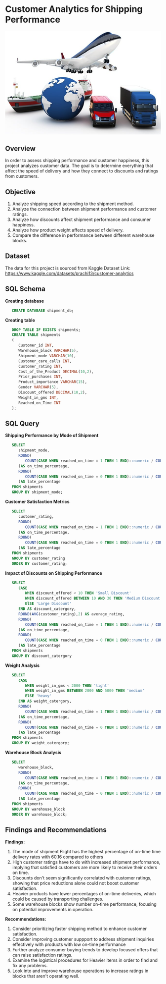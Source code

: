 # Customer Analytics for Shipping Performance

![](https://github.com/Thojer-DC/7-SQL-Project-Customer-Analytics-for-Shipping-Performance/blob/main/shipment.jpg)

## Overview
In order to assess shipping performance and customer happiness, this project analyzes customer data. The goal is to determine everything that affect the speed of delivery and how they connect to discounts and ratings from customers.

## Objective
1. Analyze shipping speed according to the shipment method.
2. Analyze the connection between shipment performance and customer ratings.
3. Analyze how discounts affect shipment performance and consumer happiness.
4. Analyze how product weight affects speed of delivery.
5. Compare the difference in performance between different warehouse blocks.

## Dataset
The data for this project is sourced from Kaggle
Dataset Link: https://www.kaggle.com/datasets/prachi13/customer-analytics


## SQL Schema
**Creating database** 
```SQL
   CREATE DATABASE shipment_db;

```

**Creating table** 
```SQL
   DROP TABLE IF EXISTS shipments;
   CREATE TABLE shipments
   (
      Customer_id INT,
      Warehouse_block VARCHAR(5),
      Shipment_mode VARCHAR(10),
      Customer_care_calls INT,
      Customer_rating INT,
      Cost_of_the_Product DECIMAL(10,2),
      Prior_purchases INT,
      Product_importance VARCHAR(15),
      Gender VARCHAR(5),
      Discount_offered DECIMAL(10,2),
      Weight_in_gms INT,
      Reached_on_Time INT
   );
```


## SQL Query

**Shipping Performance by Mode of Shipment**

```SQL
   SELECT
      shipment_mode,
      ROUND(
         COUNT(CASE WHEN reached_on_time = 1 THEN 1 END)::numeric / COUNT(*) * 100, 2
      )AS on_time_percentage,
      ROUND(
         COUNT(CASE WHEN reached_on_time = 0 THEN 1 END)::numeric / COUNT(*) * 100, 2
      )AS late_percentage
   FROM shipments
   GROUP BY shipment_mode;
```


**Customer Satisfaction Metrics**

```SQL
   SELECT 
      customer_rating,
      ROUND(
         COUNT(CASE WHEN reached_on_time = 1 THEN 1 END)::numeric / COUNT(*) * 100, 2
      )AS on_time_percentage,
      ROUND(
         COUNT(CASE WHEN reached_on_time = 0 THEN 1 END)::numeric / COUNT(*) * 100, 2
      )AS late_percentage
   FROM shipments
   GROUP BY customer_rating
   ORDER BY customer_rating;
```


**Impact of Discounts on Shipping Performance**

```SQL
   SELECT 
      CASE 
         WHEN discount_offered < 10 THEN 'Small Discount'
         WHEN discount_offered BETWEEN 10 AND 30 THEN 'Medium Discount'
         ElSE 'Large Discount'
      END AS discount_catergory,
      ROUND(AVG(customer_rating),2) AS average_rating,
      ROUND(
         COUNT(CASE WHEN reached_on_time = 1 THEN 1 END)::numeric / COUNT(*) * 100, 2
      )AS on_time_percentage,
      ROUND(
         COUNT(CASE WHEN reached_on_time = 0 THEN 1 END)::numeric / COUNT(*) * 100, 2
      )AS late_percentage
   FROM shipments
   GROUP BY discount_catergory
```


**Weight Analysis**

```SQL
   SELECT 
      CASE 
         WHEN weight_in_gms < 2000 THEN 'light'
         WHEN weight_in_gms BETWEEN 2000 AND 5000 THEN 'medium'
         ElSE 'heavy'
      END AS weight_catergory,
      ROUND(
         COUNT(CASE WHEN reached_on_time = 1 THEN 1 END)::numeric / COUNT(*) * 100, 2
      )AS on_time_percentage,
      ROUND(
         COUNT(CASE WHEN reached_on_time = 0 THEN 1 END)::numeric / COUNT(*) * 100, 2
      )AS late_percentage
   FROM shipments
   GROUP BY weight_catergory; 
```


**Warehouse Block Analysis**

```SQL
   SELECT 
      warehouse_block,
      ROUND(
         COUNT(CASE WHEN reached_on_time = 1 THEN 1 END)::numeric / COUNT(*) * 100, 2
      )AS on_time_percentage,
      ROUND(
         COUNT(CASE WHEN reached_on_time = 0 THEN 1 END)::numeric / COUNT(*) * 100, 2
      )AS late_percentage
   FROM shipments
   GROUP BY warehouse_block
   ORDER BY warehouse_block;
```

## Findings and Recommendations

**Findings:**  

1. The mode of shipment Flight has the highest percentage of on-time time delivery rates with 60.16 compared to others
2. High customer ratings have to do with increased shipment performance, implying that satisfied customers are more likely to receive their orders on time.
3. Discounts don't seem significantly correlated with customer ratings, showing that price reductions alone could not boost customer satisfaction.
4. Heavier products have lower percentages of on-time deliveries, which could be caused by transporting challenges.
5. Some warehouse blocks show number on-time performance, focusing on potential improvements in operation.

**Recommendations:**
  
1. Consider prioritizing faster shipping method to enhance customer satisfaction.
2. Consider improving customer suppport to address shipment inquiries effectively with products with low on-time performance
3. Further analyze consumer buying trends to develop focused offers that can raise satisfaction ratings.
4. Examine the logistical procedures for Heavier items in order to find and fix any problems.
5. Look into and improve warehouse operations to increase ratings in blocks that aren't operating well.



